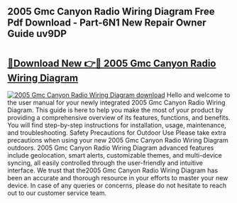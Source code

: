 ## 2005 Gmc Canyon Radio Wiring Diagram Free Pdf Download - Part-6N1 New Repair Owner Guide uv9DP

# <h2><a href="http://dfpujl.blite.top/?on=2005+Gmc+Canyon+Radio+Wiring+Diagram">🔗Download New 👉🔴 2005 Gmc Canyon Radio Wiring Diagram</a></h2>

[![2005 Gmc Canyon Radio Wiring Diagram download](https://i.imgur.com/lujVjoI.png)](http://dfpujl.blite.top/?on=2005+Gmc+Canyon+Radio+Wiring+Diagram)
Hello and welcome to the user manual for your newly integrated 2005 Gmc Canyon Radio Wiring Diagram. This guide is here to help you make the most of your product by providing a comprehensive overview of its features, functions, and benefits. You will find step-by-step instructions for installation, usage, maintenance, and troubleshooting. Safety Precautions for Outdoor Use Please take extra precautions when using your new 2005 Gmc Canyon Radio Wiring Diagram outdoors. 2005 Gmc Canyon Radio Wiring Diagram advanced features include geolocation, smart alerts, customizable themes, and multi-device syncing, all easily controlled through the user-friendly and intuitive interface. We trust that the2005 Gmc Canyon Radio Wiring Diagram has been an accurate and thorough resource in your efforts to master your new device. In case of any queries or concerns, please do not hesitate to reach out to our customer service team.
